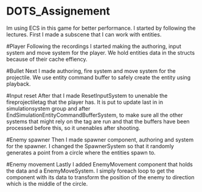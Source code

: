 # DOTS_Assignement

Im using ECS in this game for better performance.
I started by following the lectures. First I made a subscene that I can work with entities.

#Player
Following the recordings I started making the authoring, input system and move system for the player.
We hold entities data in the structs because of their cache effiency.

#Bullet
Next I made authoring, fire system and move system for the projectile.
We use entity command buffer to safely create the entity using playback.

#Input reset
After that I made ResetInputSystem to unenable the fireprojectiletag that the player has.
It is put to update last in in simulationsystem group and after EndSimulationEntityCommandBufferSystem,
to make sure all the other systems that might rely on the tag are run and that the buffers have been processed before this, so it unenables after shooting.

#Enemy spawner
Then I made spawner component, authoring and system for the spawner.
I changed the SpawnerSystem so that it randomly generates a point from a circle where the entities spawn to.

#Enemy movement
Lastly I added EnemyMovement component that holds the data and a EnemyMoveSystem.
I simply foreach loop to get the component with its data to transform the position of the enemy to direction which is the middle of the circle.